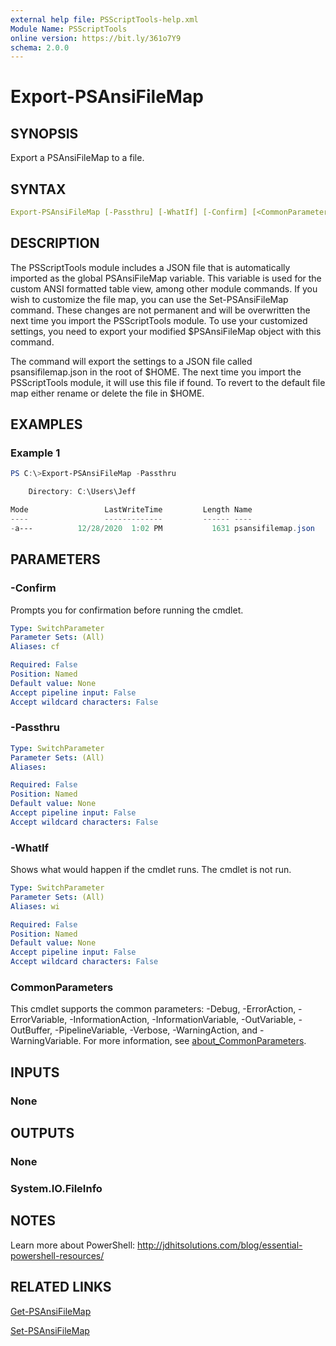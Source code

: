 ```yaml
---
external help file: PSScriptTools-help.xml
Module Name: PSScriptTools
online version: https://bit.ly/361o7Y9
schema: 2.0.0
---
```


# Export-PSAnsiFileMap

## SYNOPSIS

Export a PSAnsiFileMap to a file.

## SYNTAX

```yaml
Export-PSAnsiFileMap [-Passthru] [-WhatIf] [-Confirm] [<CommonParameters>]
```

## DESCRIPTION

The PSScriptTools module includes a JSON file that is automatically imported as the global PSAnsiFileMap variable. This variable is used for the custom ANSI formatted table view, among other module commands. If you wish to customize the file map, you can use the Set-PSAnsiFileMap command. These changes are not permanent and will be overwritten the next time you import the PSScriptTools module. To use your customized settings, you need to export your modified $PSAnsiFileMap object with this command.

The command will export the settings to a JSON file called psansifilemap.json in the root of $HOME. The next time you import the PSScriptTools module, it will use this file if found. To revert to the default file map either rename or delete the file in $HOME.

## EXAMPLES

### Example 1

```powershell
PS C:\>Export-PSAnsiFileMap -Passthru

    Directory: C:\Users\Jeff

Mode                 LastWriteTime         Length Name
----                 -------------         ------ ----
-a---          12/28/2020  1:02 PM           1631 psansifilemap.json
```

## PARAMETERS

### -Confirm

Prompts you for confirmation before running the cmdlet.

```yaml
Type: SwitchParameter
Parameter Sets: (All)
Aliases: cf

Required: False
Position: Named
Default value: None
Accept pipeline input: False
Accept wildcard characters: False
```

### -Passthru

```yaml
Type: SwitchParameter
Parameter Sets: (All)
Aliases:

Required: False
Position: Named
Default value: None
Accept pipeline input: False
Accept wildcard characters: False
```

### -WhatIf

Shows what would happen if the cmdlet runs.
The cmdlet is not run.

```yaml
Type: SwitchParameter
Parameter Sets: (All)
Aliases: wi

Required: False
Position: Named
Default value: None
Accept pipeline input: False
Accept wildcard characters: False
```

### CommonParameters

This cmdlet supports the common parameters: -Debug, -ErrorAction, -ErrorVariable, -InformationAction, -InformationVariable, -OutVariable, -OutBuffer, -PipelineVariable, -Verbose, -WarningAction, and -WarningVariable. For more information, see [about_CommonParameters](http://go.microsoft.com/fwlink/?LinkID=113216).

## INPUTS

### None

## OUTPUTS

### None

### System.IO.FileInfo

## NOTES

Learn more about PowerShell: http://jdhitsolutions.com/blog/essential-powershell-resources/

## RELATED LINKS

[Get-PSAnsiFileMap](Get-PSAnsiFileMap.md)

[Set-PSAnsiFileMap](Set-PSAnsiFileMap.md)
